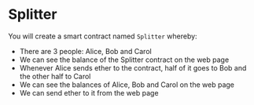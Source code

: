 # Splitter
You will create a smart contract named `Splitter` whereby:

* There are 3 people: Alice, Bob and Carol
* We can see the balance of the Splitter contract on the web page
* Whenever Alice sends ether to the contract, half of it goes to Bob and the other half to Carol
* We can see the balances of Alice, Bob and Carol on the web page
* We can send ether to it from the web page
